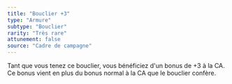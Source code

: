 ```yaml
---
title: "Bouclier +3"
type: "Armure"
subtype: "Bouclier"
rarity: "Très rare"
attunement: false
source: "Cadre de campagne"
---
```

Tant que vous tenez ce bouclier, vous bénéficiez d'un bonus de +3 à la CA. Ce bonus vient en plus du bonus normal à la CA que le bouclier confère.
